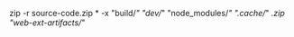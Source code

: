 zip -r source-code.zip * -x "build/*" "dev/*" "node_modules/*" ".cache/*" *.zip "web-ext-artifacts/*"
